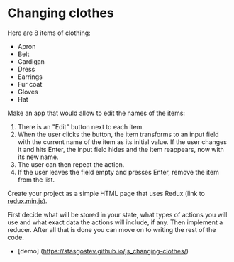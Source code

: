# Changing clothes

Here are 8 items of clothing: 

- Apron
- Belt
- Cardigan
- Dress
- Earrings
- Fur coat
- Gloves
- Hat

Make an app that would allow to edit the names of the items:

1. There is an "Edit" button next to each item.
2. When the user clicks the button, the item transforms to an input field with the current name of the item as its initial value. If the user changes it and hits Enter, the input field hides and the item reappears, now with its new name.
3. The user can then repeat the action.
4. If the user leaves the field empty and presses Enter, remove the item from the list.

Create your project as a simple HTML page that uses Redux (link to [redux.min.js](redux.min.js)).

First decide what will be stored in your state, what types of actions you will use and what exact data the actions will include, if any. Then implement a reducer. After all that is done you can move on to writing the rest of the code.
- [demo] (https://stasgostev.github.io/js_changing-clothes/)